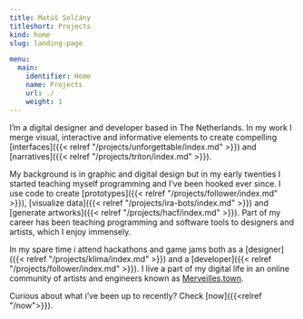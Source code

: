 ```yaml
---
title: Matúš Solčány
titleshort: Projects
kind: home
slug: landing-page

menu:
  main:
    identifier: Home
    name: Projects
    url: ./
    weight: 1
---
```

I’m a digital designer and developer based in The Netherlands. In my work I merge visual, interactive and informative elements to create compelling [interfaces]({{< relref "/projects/unforgettable/index.md" >}}) and [narratives]({{< relref "/projects/triton/index.md" >}}). 

My background is in graphic and digital design but in my early twenties I started teaching myself programming and I've been hooked ever since. I use code to create [prototypes]({{< relref "/projects/follower/index.md" >}}), [visualize data]({{< relref "/projects/ira-bots/index.md" >}}) and [generate artworks]({{< relref "/projects/hacf/index.md" >}}). Part of my career has been teaching programming and software tools to designers and artists, which I enjoy immensely. 

In my spare time i attend hackathons and game jams both as a [designer]({{< relref "/projects/klima/index.md" >}}) and a [developer]({{< relref "/projects/follower/index.md" >}}). I live a part of my digital life in an online community of artists and engineers known as  [Merveilles.town](https://merveilles.town/@matsol).

Curious about what i’ve been up to recently? Check [now]({{<relref "/now">}}).

